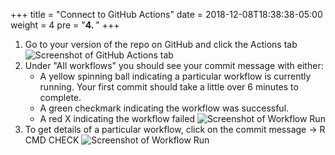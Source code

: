 +++
title = "Connect to GitHub Actions"
date = 2018-12-08T18:38:38-05:00
weight = 4
pre = "<b>4. </b>"
+++

1. Go to your version of the repo on GitHub and click the Actions tab
  ![Screenshot of GitHub Actions tab](/screenshots/github_actions_tab.png)
1. Under "All workflows" you should see your commit message with either:
    + A yellow spinning ball indicating a particular workflow is currently running. Your first commit should take a little over 6 minutes to complete.
    + A green checkmark indicating the workflow was successful.
    + A red X indicating the workflow failed
  ![Screenshot of Workflow Run](/screenshots/github_actions_workflow_run.png)
1. To get details of a particular workflow, click on the commit message -> R CMD CHECK
  ![Screenshot of Workflow Run](/screenshots/github_actions_R_CMD_CHECK.png)

